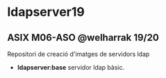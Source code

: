 # ldapserver19
## ASIX M06-ASO @welharrak 19/20

Repositori de creació d'imatges de servidors ldap

* **ldapserver:base** servidor ldap bàsic.
